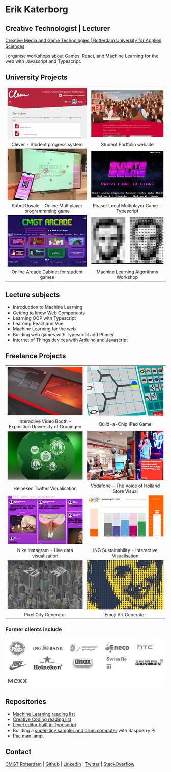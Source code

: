 # Erik Katerborg

## Creative Technologist | Lecturer 

[Creative Media and Game Technologies | Rotterdam University for Applied Sciences](https://www.hogeschoolrotterdam.nl/opleidingen/bachelor/creative-media-and-game-technologies/voltijd/)

I organise workshops about Games, React, and Machine Learning for the web with Javascript and Typescript.

## University Projects

|  |  |
:-------------------------:|:-------------------------:
![](./images/clever.png)  |  ![](./images/showcase.png)
Clever - Student progress system | Student Portfolio website
![](./images/robots.jpg)  |  ![](./images/gruis.png)
Robot Royale - Online Multiplayer programmming game | Phaser Local Multiplayer Game - Typescript
![](./images/arcade.png)  |  ![](./images/machine.png)
Online Arcade Cabinet for student games | Machine Learning Algorithms Workshop

 ## Lecture subjects
 
 - Introduction to Machine Learning
 - Getting to know Web Components
 - Learning OOP with Typescript
 - Learning React and Vue
 - Machine Learning for the web
 - Building web games with Typescript and Phaser
 - Internet of Things devices with Arduino and Javascript

## Freelance Projects

|  |  |
:-------------------------:|:-------------------------:
![](./images/video.png)  |  ![](./images/chip.png)
Interactive Video Booth - Exposition University of Groningen | Build-a-Chip iPad Game
![](./images/beer.png)  |  ![](./images/vodafone.png)
Heineken Twitter Visualisation | Vodafone - The Voice of Holland Store Visual
![](./images/nike.png)  |  ![](./images/ing.png)
Nike Instagram - Live data visualisation | ING Sustainability - Interactive Visualisation
![](./images/city.png)  |  ![](./images/emoji.png)
Pixel City Generator | Emoji Art Generator

### Former clients include

![](./images/clients.jpg)

## Repositories
 
- [Machine Learning reading list](https://github.com/KokoDoko/creative-coding)
- [Creative Coding reading list](https://github.com/KokoDoko/creative-coding)
- [Level editor built in Typescript](https://kokodoko.github.io/level-editor/)
- Building a [super-tiny sampler and drum computer](https://www.youtube.com/watch?v=bWudBkCdCZA) with Raspberry Pi
- [Pac man lamp](https://github.com/KokoDoko/PacmanLamp)

 
 ## Contact

[CMGT Rotterdam](https://www.hogeschoolrotterdam.nl/opleidingen/bachelor/creative-media-and-game-technologies/voltijd/) | [Github](https://github.com/KokoDoko) | [LinkedIn](https://www.linkedin.com/in/eerkmans/) | [Twitter](https://twitter.com/eerk) | [StackOverflow](https://stackoverflow.com/users/1083572/kokodoko)
</p>

